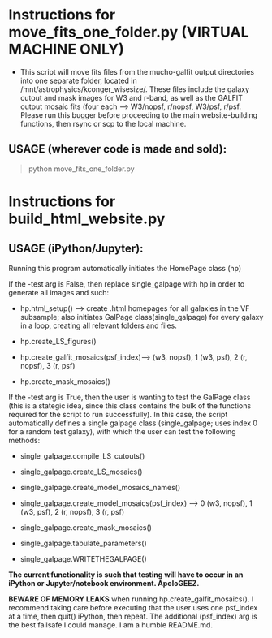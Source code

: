 # Instructions for move_fits_one_folder.py (VIRTUAL MACHINE ONLY)

- This script will move fits files from the mucho-galfit output directories into one separate folder, located in /mnt/astrophysics/kconger_wisesize/. These files include the galaxy cutout and mask images for W3 and r-band, as well as the GALFIT output mosaic fits (four each --> W3/nopsf, r/nopsf, W3/psf, r/psf. Please run this bugger before proceeding to the main website-building functions, then rsync or scp to the local machine.

## USAGE (wherever code is made and sold):

   > python move_fits_one_folder.py


# Instructions for build_html_website.py

## USAGE (iPython/Jupyter):

Running this program automatically initiates the HomePage class (hp)
    
If the -test arg is False, then replace single_galpage with hp in order to generate all images and such:
           
- hp.html_setup() --> create .html homepages for all galaxies in the VF subsample; also initiates GalPage class(single_galpage) for every galaxy in a loop, creating all relevant folders and files.
           
- hp.create_LS_figures()
           
- hp.create_galfit_mosaics(psf_index)--> (w3, nopsf), 1 (w3, psf), 2 (r, nopsf), 3 (r, psf)
           
- hp.create_mask_mosaics()
   
If the -test arg is True, then the user is wanting to test the GalPage class (this is a stategic idea, since this class contains the bulk of the functions required for the script to run successfully). In this case, the script automatically defines a single galpage class (single_galpage; uses index 0 for a random test galaxy), with which the user can test the following methods:
            
- single_galpage.compile_LS_cutouts()
            
- single_galpage.create_LS_mosaics()
            
- single_galpage.create_model_mosaics_names()
            
- single_galpage.create_model_mosaics(psf_index) --> 0 (w3, nopsf), 1 (w3, psf), 2 (r, nopsf), 3 (r, psf)
            
- single_galpage.create_mask_mosaics()
            
- single_galpage.tabulate_parameters()
           
- single_galpage.WRITETHEGALPAGE()
            
**The current functionality is such that testing will have to occur in an iPython or Jupyter/notebook environment. ApoloGEEZ.**

**BEWARE OF MEMORY LEAKS** when running hp.create_galfit_mosaics(). I recommend taking care before executing that the user uses one psf_index at a time, then quit() iPython, then repeat. The additional (psf_index) arg is the best failsafe I could manage. I am a humble README.md. 